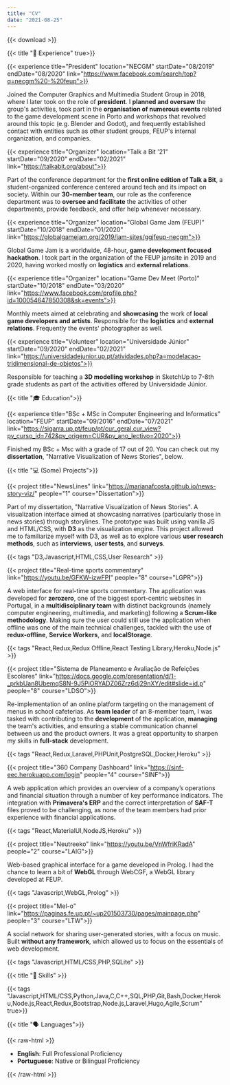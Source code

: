 ```yaml
---
title: "CV"
date: "2021-08-25"
---
```


{{< download >}}

{{< title "📄 Experience" true>}}

{{< experience title="President" location="NECGM" startDate="08/2019" endDate="08/2020" link="https://www.facebook.com/search/top?q=necgm%20-%20feup">}}

Joined the Computer Graphics and Multimedia Student Group in 2018, where I later took on the role of **president**. I **planned and oversaw** the group's activities, took part in the **organisation of numerous events** related to the game development scene in Porto and workshops that revolved around this topic (e.g. Blender and Godot), and frequently established contact with entities such as other student groups, FEUP's internal organization, and companies.

{{< experience title="Organizer" location="Talk a Bit '21" startDate="09/2020" endDate="02/2021" link="https://talkabit.org/about">}}

Part of the conference department for the **first online edition of Talk a Bit**, a student-organized conference centered around tech and its impact on society. Within our **30-member team**, our role as the conference department was to **oversee and facilitate** the activities of other departments, provide feedback, and offer help whenever necessary. 

{{< experience title="Organizer" location="Global Game Jam (FEUP)" startDate="10/2018" endDate="01/2020" link="https://globalgamejam.org/2019/jam-sites/ggjfeup-necgm">}}

Global Game Jam is a worldwide, 48-hour, **game development focused hackathon**. I took part in the organization of the FEUP jamsite in 2019 and 2020, having worked mostly on **logistics** and **external relations**.

{{< experience title="Organizer" location="Game Dev Meet (Porto)" startDate="10/2018" endDate="03/2020" link="https://www.facebook.com/profile.php?id=100054647850308&sk=events">}}

Monthly meets aimed at celebrating and **showcasing** the work of **local game developers and artists**. Responsible for the **logistics** and **external relations**. Frequently the events' photographer as well.

{{< experience title="Volunteer" location="Universidade Júnior" startDate="09/2020" endDate="02/2021" link="https://universidadejunior.up.pt/atividades.php?a=modelacao-tridimensional-de-objetos">}}

Responsible for teaching a **3D modelling workshop** in SketchUp to 7-8th grade students as part of the activities offered by Universidade Júnior.

{{< title "🎓 Education">}}

{{< experience title="BSc + MSc in Computer Engineering and Informatics" location="FEUP" startDate="09/2016" endDate="07/2021" link="https://sigarra.up.pt/feup/pt/cur_geral.cur_view?pv_curso_id=742&pv_origem=CUR&pv_ano_lectivo=2020">}}

Finished my BSc + Msc with a grade of 17 out of 20. You can check out my **dissertation**, "Narrative Visualization of News Stories", below.

{{< title "💻 (Some) Projects">}}

{{< project title="NewsLines" link="https://marianafcosta.github.io/news-story-viz/" people="1" course="Dissertation">}}

Part of my dissertation, "Narrative Visualization of News Stories". A visualization interface aimed at showcasing narratives (particularly those in news stories) through storylines. The prototype was built using vanilla JS and HTML/CSS, with **D3** as the visualization engine. This project allowed me to familiarize myself with D3, as well as to explore various **user research methods**, such as **interviews**, **user tests**, and **surveys**.

{{< tags "D3,Javascript,HTML,CSS,User Research" >}}

{{< project title="Real-time sports commentary" link="https://youtu.be/GFKW-izwFPI" people="8" course="LGPR">}}

A web interface for real-time sports commentary. The application was developed for **zerozero**, one of the biggest sport-centric websites in Portugal, in a **multidisciplinary team** with distinct backgrounds (namely computer engineering, multimedia, and marketing) following a **Scrum-like methodology**. Making sure the user could still use the application when offline was one of the main technical challenges, tackled with the use of **redux-offline**, **Service Workers**, and **localStorage**.

{{< tags "React,Redux,Redux Offline,React Testing Library,Heroku,Node.js" >}}

{{< project title="Sistema de Planeamento e Avaliação de Refeições Escolares" link="https://docs.google.com/presentation/d/1-_prkbUan8UbemqS8N-9J5PiORYADZ06Zrz6dj29nXY/edit#slide=id.p" people="8" course="LDSO">}}

Re-implementation of an online platform targeting on the management of menus in school cafeterias. As **team leader** of an 8-member team, I was tasked with contributing to the **development** of the application, **managing** the team's activities, and ensuring a stable communication channel between us and the product owners. It was a great opportunity to sharpen my skills in **full-stack** development.

{{< tags "React,Redux,Laravel,PHPUnit,PostgreSQL,Docker,Heroku" >}}

{{< project title="360 Company Dashboard" link="https://sinf-eec.herokuapp.com/login" people="4" course="SINF">}}

A web application which provides an overview of a company’s operations and financial situation through a number of key performance indicators. The integration with **Primavera's ERP** and the correct interpretation of **SAF-T** files proved to be challenging, as none of the team members had prior experience with financial applications. 

{{< tags "React,MaterialUI,NodeJS,Heroku" >}}

{{< project title="Neutreeko" link="https://youtu.be/VnWfriKRadA" people="2" course="LAIG">}}

Web-based graphical interface for a game developed in Prolog. I had the chance to learn a bit of **WebGL** through WebCGF, a WebGL library developed at FEUP.

{{< tags "Javascript,WebGL,Prolog" >}}

{{< project title="Mel-o" link="https://paginas.fe.up.pt/~up201503730/pages/mainpage.php" people="3" course="LTW">}}

A social network for sharing user-generated stories, with a focus on music. Built **without any framework**, which allowed us to focus on the essentials of web development. 

{{< tags "Javascript,HTML/CSS,PHP,SQLite" >}}

{{< title "🔧 Skills" >}}

{{< tags "Javascript,HTML/CSS,Python,Java,C,C++,SQL,PHP,Git,Bash,Docker,Heroku,Node.js,React,Redux,Bootstrap,Node.js,Laravel,Hugo,Agile,Scrum" true>}}

{{< title "🗣 Languages">}}

{{< raw-html >}}
<ul class="lang-list">
    <li><strong>English</strong>: Full Professional Proficiency</li>
    <li><strong>Portuguese</strong>: Native or Bilingual Proficiency</li>
</ul>
{{< /raw-html >}}

